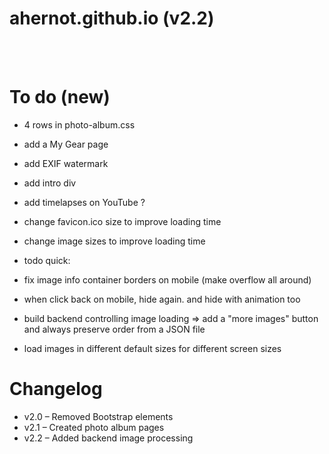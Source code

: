 # ahernot.github.io (v2.2)

<br><br>

# To do (new)
* 4 rows in photo-album.css
* add a My Gear page
* add EXIF watermark
* add intro div
* add timelapses on YouTube ?
* change favicon.ico size to improve loading time
* change image sizes to improve loading time

* todo quick:
* fix image info container borders on mobile (make overflow all around)
* when click back on mobile, hide again. and hide with animation too

* build backend controlling image loading => add a "more images" button and always preserve order from a JSON file
* load images in different default sizes for different screen sizes

# Changelog
* v2.0 – Removed Bootstrap elements
* v2.1 – Created photo album pages
* v2.2 – Added backend image processing
